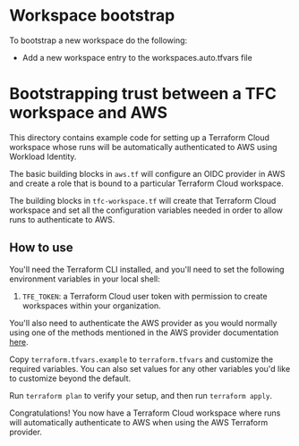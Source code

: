 # Workspace bootstrap

To bootstrap a new workspace do the following:

- Add a new workspace entry to the workspaces.auto.tfvars file

# Bootstrapping trust between a TFC workspace and AWS

This directory contains example code for setting up a Terraform Cloud workspace whose runs will be automatically authenticated to AWS using Workload Identity.

The basic building blocks in `aws.tf` will configure an OIDC provider in AWS and create a role that is bound to a particular Terraform Cloud workspace.

The building blocks in `tfc-workspace.tf` will create that Terraform Cloud workspace and set all the configuration variables needed in order to allow runs to authenticate to AWS.

## How to use

You'll need the Terraform CLI installed, and you'll need to set the following environment variables in your local shell:

1. `TFE_TOKEN`: a Terraform Cloud user token with permission to create workspaces within your organization.

You'll also need to authenticate the AWS provider as you would normally using one of the methods mentioned in the AWS provider documentation [here](https://registry.terraform.io/providers/hashicorp/aws/latest/docs#authentication-and-configuration).

Copy `terraform.tfvars.example` to `terraform.tfvars` and customize the required variables. You can also set values for any other variables you'd like to customize beyond the default.

Run `terraform plan` to verify your setup, and then run `terraform apply`.

Congratulations! You now have a Terraform Cloud workspace where runs will automatically authenticate to AWS when using the AWS Terraform provider.
